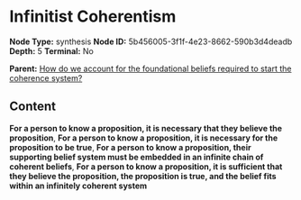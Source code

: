 # Infinitist Coherentism

**Node Type:** synthesis
**Node ID:** 5b456005-3f1f-4e23-8662-590b3d4deadb
**Depth:** 5
**Terminal:** No

**Parent:** [How do we account for the foundational beliefs required to start the coherence system?](how-do-we-account-for-the-foundational-beliefs-required-to-start-the-coherence-system-antithesis-c321de5b-1eb2-43cf-b4fc-a509e8273182.md)

## Content

**For a person to know a proposition, it is necessary that they believe the proposition**, **For a person to know a proposition, it is necessary for the proposition to be true**, **For a person to know a proposition, their supporting belief system must be embedded in an infinite chain of coherent beliefs**, **For a person to know a proposition, it is sufficient that they believe the proposition, the proposition is true, and the belief fits within an infinitely coherent system**
